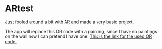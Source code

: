 # ARtest
Just fooled around a bit with AR and made a very basic project. 

The app will replace this QR code with a painting, since I have no paintings on the wall now I can pretend I have one.
[This is the link for the used QR code.](https://imgur.com/a/oI4sP0V)
